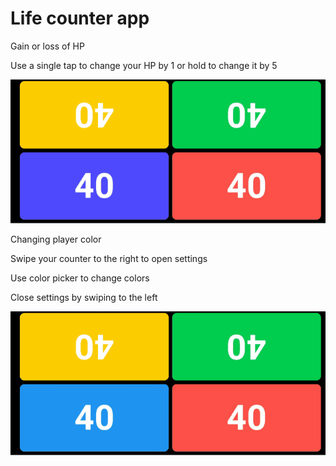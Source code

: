 # Life counter app

Gain or loss of HP

Use a single tap to change your HP by 1 or hold to change it by 5

![alt_text](https://github.com/RogaJedi/life_counter/blob/master/LC-0.2-demo-1.1.gif)

Changing player color

Swipe your counter to the right to open settings

Use color picker to change colors

Close settings by swiping to the left

![alt_text](https://github.com/RogaJedi/life_counter/blob/master/LC-0.2-demo-2.gif)
